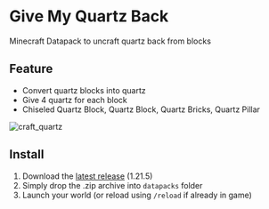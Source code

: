 # Give My Quartz Back

Minecraft Datapack to uncraft quartz back from blocks

## Feature
- Convert quartz blocks into quartz
- Give 4 quartz for each block
- Chiseled Quartz Block, Quartz Block, Quartz Bricks, Quartz Pillar

![craft_quartz](https://cdn.modrinth.com/data/yymBkfjO/images/29bc40ab60abed474b59eded344645e41e8479dd.png)

## Install
1. Download the [latest release](https://github.com/xZoomy/give-my-quartz-back-datapack/releases) (1.21.5)
2. Simply drop the .zip archive into `datapacks` folder
3. Launch your world (or reload using `/reload` if already in game)
